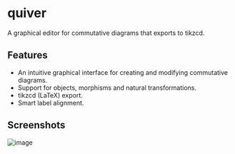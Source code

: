 # quiver
A graphical editor for commutative diagrams that exports to tikzcd.

## Features
- An intuitive graphical interface for creating and modifying commutative diagrams.
- Support for objects, morphisms and natural transformations.
- tikzcd (LaTeX) export.
- Smart label alignment.

## Screenshots
![image](https://user-images.githubusercontent.com/3943692/50499043-fd45be80-0a3d-11e9-8fdf-fabeb5476334.png)
